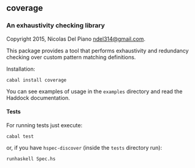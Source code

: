 ## coverage

### An exhaustivity checking library

Copyright 2015, Nicolas Del Piano <ndel314@gmail.com>.

This package provides a tool that performs exhaustivity and redundancy checking over custom pattern matching definitions.

Installation:

    cabal install coverage

You can see examples of usage in the `examples` directory and read the Haddock documentation.

#### Tests

For running tests just execute:

    cabal test

or, if you have `hspec-discover` (inside the `tests` directory run):

    runhaskell Spec.hs
